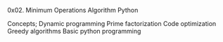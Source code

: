 0x02. Minimum Operations
Algorithm Python

Concepts;
Dynamic programming
Prime factorization
Code optimization
Greedy algorithms
Basic python programming
